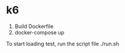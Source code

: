 # k6

1. Build Dockerfile
2. docker-compose up

To start loading test, run the script file
./run.sh
